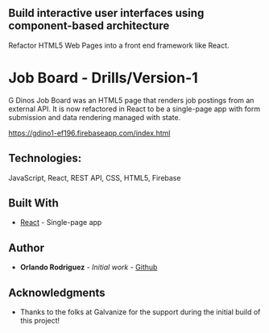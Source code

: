 ## Build interactive user interfaces using component-based architecture

Refactor HTML5 Web Pages into a front end framework like React.

# Job Board - Drills/Version-1

G Dinos Job Board was an HTML5 page that renders job postings from an external API. It is now refactored in React to be a single-page app with form submission and data rendering managed with state.

https://gdino1-ef196.firebaseapp.com/index.html

## Technologies: 

JavaScript, React, REST API, CSS, HTML5, Firebase


## Built With

* [React](https://reactjs.org) - Single-page app


## Author

* **Orlando Rodriguez** - *Initial work* - [Github](https://github.com/orlando-rodriguez)

## Acknowledgments

* Thanks to the folks at Galvanize for the support during the initial build of this project!
